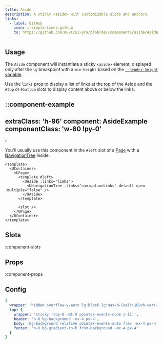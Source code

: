 ```yaml
---
title: Aside
description: A sticky <aside> with customizable slots and anchors.
links:
  - label: GitHub
    icon: i-simple-icons-github
    to: https://github.com/nuxt/ui-pro/blob/dev/components/aside/Aside.vue
---
```


## Usage

The `Aside` component will instantiate a sticky `<aside>` element, displayed only after the `lg` breakpoint with a `min-height` based on the [`--header-height` variable](/pro/getting-started/theming#variables).

Use the `links` prop to display a list of links at the top of the Aside and the `#top` or `#bottom` slots to display content above or below the links.

::component-example
---
extraClass: 'h-96'
component: AsideExample
componentClass: 'w-60 !py-0'
---
::

You'll usually use this component in the `#left` slot of a [Page](/pro/components/page) with a [NavigationTree](/pro/components/navigation-tree) inside.

```vue [layouts/docs.vue]
<template>
  <UContainer>
    <UPage>
      <template #left>
        <UAside :links="links">
          <UNavigationTree :links="navigationLinks" default-open :multiple="false" />
        </UAside>
      </template>

      <slot />
    </UPage>
  </UContainer>
</template>
```

## Slots

:component-slots

## Props

:component-props

## Config

```yml
{
  wrapper: 'hidden overflow-y-auto lg:block lg:max-h-[calc(100vh-var(--header-height))] lg:sticky lg:top-[--header-height] py-8 lg:px-4 lg:-mx-4',
  top: {
    wrapper: 'sticky -top-8 -mt-8 pointer-events-none z-[1]',
    header: 'h-8 bg-background -mx-4 px-4',
    body: 'bg-background relative pointer-events-auto flex -mx-4 px-4',
    footer: 'h-8 bg-gradient-to-b from-background -mx-4 px-4'
  }
}

```
